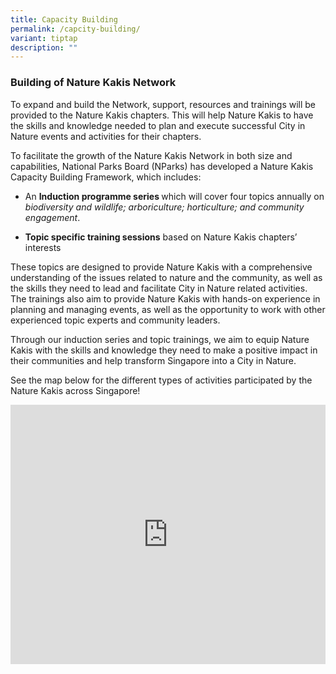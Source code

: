 ```yaml
---
title: Capacity Building
permalink: /capcity-building/
variant: tiptap
description: ""
---
```

<h3>Building of Nature Kakis Network</h3><p>To expand and build the Network, support, resources and trainings will be provided to the Nature Kakis chapters. This will help Nature Kakis to have the skills and knowledge needed to plan and execute successful City in Nature events and activities for their chapters.</p><p>To facilitate the growth of the Nature Kakis Network in both size and capabilities, National Parks Board (NParks) has developed a Nature Kakis Capacity Building Framework, which includes:</p><ul data-tight="true" class="tight"><li><p>An <strong>Induction programme series </strong>which will cover four topics annually on<em> biodiversity and wildlife; arboriculture; horticulture; and community engagement</em>.</p></li><li><p><strong>Topic specific training sessions</strong> based on Nature Kakis chapters’ interests</p></li></ul><p>These topics are designed to provide Nature Kakis with a comprehensive understanding of the issues related to nature and the community, as well as the skills they need to lead and facilitate City in Nature related activities. The trainings also aim to provide Nature Kakis with hands-on experience in planning and managing events, as well as the opportunity to work with other experienced topic experts and community leaders.</p><p>Through our induction series and topic trainings, we aim to equip Nature Kakis with the skills and knowledge they need to make a positive impact in their communities and help transform Singapore into a City in Nature.</p><p>See the map below for the different types of activities participated by the Nature Kakis across Singapore!</p><div class="iframe-wrapper"><iframe height="415px" width="100%" allowfullscreen="true" frameborder="0" src="https://www.google.com/maps/d/u/1/embed?mid=1xB2GeN8Wj2qN60d2J8eJ411K3Qsv0X4&amp;ehbc=2E312F&amp;noprof=1"></iframe></div>